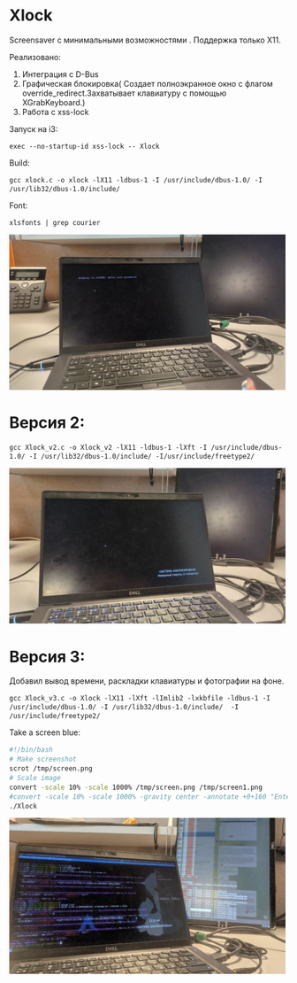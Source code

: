 # Xlock


Screensaver с минимальными возможностями . Поддержка только X11. 

Реализовано:
1. Интеграция с D-Bus
2. Графическая блокировка( Создает полноэкранное окно с флагом override_redirect.Захватывает клавиатуру с помощью XGrabKeyboard.)
3. Работа с xss-lock

Запуск на i3:
```
exec --no-startup-id xss-lock -- Xlock
```

Build:
```
gcc xlock.c -o xlock -lX11 -ldbus-1 -I /usr/include/dbus-1.0/ -I /usr/lib32/dbus-1.0/include/ 
```

Font:
```
xlsfonts | grep courier
```

<img src="https://github.com/oditynet/Xlock/blob/main/pic1.jpg" title="example" width="500" />

# Версия 2:

```
gcc Xlock_v2.c -o Xlock_v2 -lX11 -ldbus-1 -lXft -I /usr/include/dbus-1.0/ -I /usr/lib32/dbus-1.0/include/ -I/usr/include/freetype2/ 
```

<img src="https://github.com/oditynet/Xlock/blob/main/out2.jpg" title="example" width="500" />

# Версия 3: 
Добавил вывод времени, раскладки клавиатуры и фотографии на фоне.

```
gcc Xlock_v3.c -o Xlock -lX11 -lXft -lImlib2 -lxkbfile -ldbus-1 -I /usr/include/dbus-1.0/ -I /usr/lib32/dbus-1.0/include/  -I /usr/include/freetype2/

```
Take a screen blue:
```bash
#!/bin/bash
# Make screenshot
scrot /tmp/screen.png
# Scale image
convert -scale 10% -scale 1000% /tmp/screen.png /tmp/screen1.png
#convert -scale 10% -scale 1000% -gravity center -annotate +0+160 "Enter password:" lock.png /tmp/screen.png /tmp/screen1.png
./Xlock
```

<img src="https://github.com/oditynet/Xlock/blob/main/pic2.jpg" title="example" width="500" />
